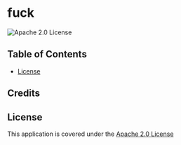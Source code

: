 # fuck

![Apache 2.0 License](https://img.shields.io/badge/License-Apache_2.0-yellowgreen.svg)

## Table of Contents

- [License](#license)

## Credits



## License

This application is covered under the [Apache 2.0 License](https://opensource.org/licenses/Apache-2.0)

